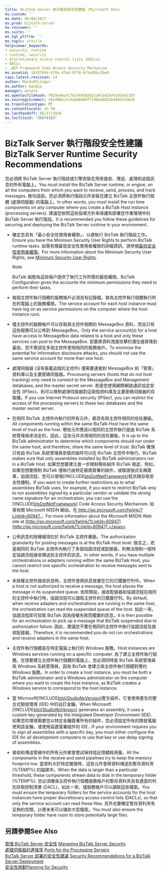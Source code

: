 ```yaml
---
title: BizTalk Server 執行階段安全性建議 |Microsoft Docs
ms.custom: ''
ms.date: 06/08/2017
ms.prod: biztalk-server
ms.reviewer: ''
ms.suite: ''
ms.tgt_pltfrm: ''
ms.topic: article
helpviewer_keywords:
- security, runtime
- runtime, security
- discretionary access control lists (DACLs)
- DACLs
- .NET Framework Code Access Security Mechanism
ms.assetid: 1933789d-b79a-47ad-8f70-6f1e99bc2be0
caps.latest.revision: 14
author: MandiOhlinger
ms.author: mandia
manager: anneta
ms.openlocfilehash: f929e49a7c7bc94456262ca07a42bfdc02eb1107
ms.sourcegitcommit: 266308ec5c6a9d8d80ff298ee6051b4843c5d626
ms.translationtype: MT
ms.contentlocale: zh-TW
ms.lasthandoff: 06/27/2018
ms.locfileid: "36974183"
---
```

# <a name="biztalk-server-runtime-security-recommendations"></a><span data-ttu-id="78cf8-102">BizTalk Server 執行階段安全性建議</span><span class="sxs-lookup"><span data-stu-id="78cf8-102">BizTalk Server Runtime Security Recommendations</span></span>
<span data-ttu-id="78cf8-103">您必須將 BizTalk Server 執行階段或引擎安裝在用來接收、傳送、處理和追蹤訊息的所有電腦上。</span><span class="sxs-lookup"><span data-stu-id="78cf8-103">You must install the BizTalk Server runtime, or engine, on all the computers from which you want to receive, send, process, and track messages.</span></span> <span data-ttu-id="78cf8-104">換句話說，您必須將執行階段元件安裝在建立 BizTalk 主控件執行個體 (處理伺服器) 的電腦上。</span><span class="sxs-lookup"><span data-stu-id="78cf8-104">In other words, you must install the run time components on any computer where you create a BizTalk Host instance (processing servers).</span></span> <span data-ttu-id="78cf8-105">建議您依照這些指導方針來保護和部署您作業環境中的 BizTalk Server 執行階段。</span><span class="sxs-lookup"><span data-stu-id="78cf8-105">It is recommended you follow these guidelines for securing and deploying the BizTalk Server runtime in your environment.</span></span>  
  
- <span data-ttu-id="78cf8-106">確定您具有「最小安全性使用者權限」，以便執行 BizTalk 執行階段工作。</span><span class="sxs-lookup"><span data-stu-id="78cf8-106">Ensure you have the Minimum Security User Rights to perform BizTalk runtime tasks.</span></span> <span data-ttu-id="78cf8-107">如需有關最低安全性使用者權限的詳細資訊，請參閱[最低安全性使用者權限](../core/minimum-security-user-rights.md)。</span><span class="sxs-lookup"><span data-stu-id="78cf8-107">For more information about the Minimum Security User Rights, see [Minimum Security User Rights](../core/minimum-security-user-rights.md).</span></span>  
  
  > [!NOTE]
  >  <span data-ttu-id="78cf8-108">BizTalk 組態為這些帳戶提供了執行工作所需的最低權限。</span><span class="sxs-lookup"><span data-stu-id="78cf8-108">BizTalk Configuration gives the accounts the minimum permissions they need to perform their tasks.</span></span>  
  
- <span data-ttu-id="78cf8-109">每個主控件執行個體的服務帳戶必須具有記錄檔，做為主控件執行個體執行所在的電腦上的服務權限。</span><span class="sxs-lookup"><span data-stu-id="78cf8-109">The service account for each host instance must have log on as service permissions on the computer where the host instance runs.</span></span>  
  
- <span data-ttu-id="78cf8-110">僅主控件的服務帳戶可以存取與主控件相關的 MessageBox 資料，而且只有這些服務可以公佈到 MessageBox。</span><span class="sxs-lookup"><span data-stu-id="78cf8-110">Only the service account(s) for a host have access to MessageBox data related to a host and only these services can post to the MessageBox.</span></span> <span data-ttu-id="78cf8-111">若要將資料洩漏攻擊的潛在威脅降到最低，您不應該在多個主控件使用相同的服務帳戶。</span><span class="sxs-lookup"><span data-stu-id="78cf8-111">To minimize the potential for information disclosure attacks, you should not use the same service account for more than one host.</span></span>  
  
- <span data-ttu-id="78cf8-112">處理伺服器 (沒有裝載追蹤的主控件) 僅需要連接到 MessageBox 和「管理」資料庫以及主要密碼伺服器。</span><span class="sxs-lookup"><span data-stu-id="78cf8-112">Processing servers (hosts that do not host tracking) only need to connect to the MessageBox and Management databases, and the master secret server.</span></span> <span data-ttu-id="78cf8-113">若是您使用網際網路通訊協定安全性 (IPSec)，則可以限制處理伺服器對這兩個資料庫及主要密碼伺服器的存取權。</span><span class="sxs-lookup"><span data-stu-id="78cf8-113">If you use Internet Protocol security (IPSec), you can restrict the access of the processing servers to these two databases and the master secret server.</span></span>  
  
- <span data-ttu-id="78cf8-114">在相同 BizTalk 主控件內執行的所有元件，都具有與主控件相同的信任層級。</span><span class="sxs-lookup"><span data-stu-id="78cf8-114">All components running within the same BizTalk Host have the same level of trust as the host.</span></span> <span data-ttu-id="78cf8-115">哪些元件應該以相同的主控件執行是由 BizTalk 系統管理員來決定的，因此，這些元件共用相同的信任層級。</span><span class="sxs-lookup"><span data-stu-id="78cf8-115">It is up to the BizTalk administrator to determine which components should run under the same host, and therefore, share the same level of trust.</span></span> <span data-ttu-id="78cf8-116">BizTalk 確保只有由 BizTalk 系統管理員安裝的組件可以在 BizTalk 主控件中執行。</span><span class="sxs-lookup"><span data-stu-id="78cf8-116">BizTalk makes sure that only assemblies installed by BizTalk administrators run in a BizTalk Host.</span></span> <span data-ttu-id="78cf8-117">如果您想要建立進一步限制哪些組件 BizTalk 用途，例如，如果您想要限制 BizTalk 僅執行由特定廠商簽署的組件，或驗證強式名稱簽章，協調流程，您可以使用[!INCLUDE[btsDotNetFramework](../includes/btsdotnetframework-md.md)]程式碼存取安全性機制。</span><span class="sxs-lookup"><span data-stu-id="78cf8-117">If you want to create further restrictions as to what assemblies BizTalk uses, for example, if you want to restrict BizTalk only to run assemblies signed by a particular vendor or validate the strong name signature for an orchestration, you can use the [!INCLUDE[btsDotNetFramework](../includes/btsdotnetframework-md.md)] Code Access Security Mechanism.</span></span> <span data-ttu-id="78cf8-118">如需有關 Microsoft MSDN 網站，在[ http://go.microsoft.com/fwlink/?LinkId=60947 ](http://go.microsoft.com/fwlink/?LinkId=60947)。</span><span class="sxs-lookup"><span data-stu-id="78cf8-118">For more information about the Microsoft MSDN Web site at [http://go.microsoft.com/fwlink/?LinkId=60947](http://go.microsoft.com/fwlink/?LinkId=60947).</span></span>  
  
- <span data-ttu-id="78cf8-119">公佈訊息的授權細項位於 BizTalk 主控件層級。</span><span class="sxs-lookup"><span data-stu-id="78cf8-119">The authorization granularity for posting messages is at the BizTalk Host level.</span></span> <span data-ttu-id="78cf8-120">換言之，若是相同的 BizTalk 主控件內執行了多個協調流程或配接器，則無法限制一個特定協調流程接收傳送到主控件的訊息。</span><span class="sxs-lookup"><span data-stu-id="78cf8-120">In other words, if you have multiple orchestrations or adapters running within the same BizTalk Host, you cannot restrict one specific orchestration to receive messages sent to the host.</span></span>  
  
- <span data-ttu-id="78cf8-121">未授權主控件接收訊息時，主控件會將訊息放置在它的已擱置佇列中。</span><span class="sxs-lookup"><span data-stu-id="78cf8-121">When a host is not authorized to receive a message, the host places the message in its suspended queue.</span></span> <span data-ttu-id="78cf8-122">依照預設，接收配接器和協調流程在相同的主控件中執行時，協調流程可以讀取主控件的已擱置佇列。</span><span class="sxs-lookup"><span data-stu-id="78cf8-122">By default, when receive adapters and orchestrations are running in the same host, the orchestration can read the suspended queue of the host.</span></span> <span data-ttu-id="78cf8-123">如此一來，協調流程即可拾取 BizTalk 因為授權失敗而擱置的訊息。</span><span class="sxs-lookup"><span data-stu-id="78cf8-123">It is then possible for an orchestration to pick up a message that BizTalk suspended due to authorization failure.</span></span> <span data-ttu-id="78cf8-124">因此，建議您不要在相同的主控件中執行協調流程及接收配接器。</span><span class="sxs-lookup"><span data-stu-id="78cf8-124">Therefore, it is recommended you do not run orchestrations and receive adapters in the same host.</span></span>  
  
- <span data-ttu-id="78cf8-125">主控件執行個體是在特定電腦上執行的 Windows 服務。</span><span class="sxs-lookup"><span data-stu-id="78cf8-125">Host instances are Windows services running on a specific computer.</span></span> <span data-ttu-id="78cf8-126">為了建立主控件執行個體，在想要建立主控件執行個體的電腦上，您必須同時是 BizTalk 系統管理員與 Windows 系統管理員，因為 BizTalk 會建立與主控件執行個體對應的 Windows 服務。</span><span class="sxs-lookup"><span data-stu-id="78cf8-126">In order to create a host instance, you must be both a BizTalk administrator and a Windows administrator on the computer where you want to create the host instance, as BizTalk creates a Windows service to correspond to the host instance.</span></span>  
  
- <span data-ttu-id="78cf8-127">當 Microsoft[!INCLUDE[btsVStudioNoVersion](../includes/btsvstudionoversion-md.md)]產生組件，它會使用產生的整合式開發環境 (IDE) 中的自訂金鑰。</span><span class="sxs-lookup"><span data-stu-id="78cf8-127">When Microsoft [!INCLUDE[btsVStudioNoVersion](../includes/btsvstudionoversion-md.md)] generates an assembly, it uses a custom key generated by the Integrated Developer Environment (IDE).</span></span> <span data-ttu-id="78cf8-128">如果您的環境需要您以特定金鑰簽署所有的組件，您必須設定所有的開發電腦使用該金鑰，或使用延遲簽署組件的 IDE...</span><span class="sxs-lookup"><span data-stu-id="78cf8-128">If your environment requires you to sign all assemblies with a specific key, you must either configure the IDE for all development computers to use that key or use delay signing of assemblies..</span></span>  
  
- <span data-ttu-id="78cf8-129">接收和傳送管線中的所有元件都會嘗試保持低記憶體耗用量。</span><span class="sxs-lookup"><span data-stu-id="78cf8-129">All the components in the receive and send pipelines try to keep the memory footprint low.</span></span> <span data-ttu-id="78cf8-130">當資料大於特定閾值時，這些元件會將資料傳送到暫存資料夾 (%TEMP%) 的磁碟中。</span><span class="sxs-lookup"><span data-stu-id="78cf8-130">When the data is larger than a particular threshold, these components stream data to disk in the temporary folder (%TEMP%).</span></span> <span data-ttu-id="78cf8-131">您必須確保主控件執行個體服務帳戶的暫存資料夾具有適當的判別存取控制清單 (DACL)，如此一來，僅服務帳戶可以讀取這些檔案。</span><span class="sxs-lookup"><span data-stu-id="78cf8-131">You must ensure the temporary folders for the service accounts for the host instances have proper discretionary access control lists (DACLs), so that only the service account can read these files.</span></span> <span data-ttu-id="78cf8-132">另外也要確定暫存資料夾有足夠的空間，以便未來可以儲存大型檔案。</span><span class="sxs-lookup"><span data-stu-id="78cf8-132">You must also ensure the temporary folder have room to store potentially large files.</span></span>  
  
## <a name="see-also"></a><span data-ttu-id="78cf8-133">另請參閱</span><span class="sxs-lookup"><span data-stu-id="78cf8-133">See Also</span></span>  
 <span data-ttu-id="78cf8-134">[管理 BizTalk Server 安全性](../core/managing-biztalk-server-security.md) </span><span class="sxs-lookup"><span data-stu-id="78cf8-134">[Managing BizTalk Server Security](../core/managing-biztalk-server-security.md) </span></span>  
 <span data-ttu-id="78cf8-135">[處理伺服器的連接埠](../core/ports-for-the-processing-servers.md) </span><span class="sxs-lookup"><span data-stu-id="78cf8-135">[Ports for the Processing Servers](../core/ports-for-the-processing-servers.md) </span></span>  
 <span data-ttu-id="78cf8-136">[BizTalk Server 部署的安全性建議](../core/security-recommendations-for-a-biztalk-server-deployment.md) </span><span class="sxs-lookup"><span data-stu-id="78cf8-136">[Security Recommendations for a BizTalk Server Deployment](../core/security-recommendations-for-a-biztalk-server-deployment.md) </span></span>  
 [<span data-ttu-id="78cf8-137">安全性規劃</span><span class="sxs-lookup"><span data-stu-id="78cf8-137">Planning for Security</span></span>](../core/planning-for-security.md)